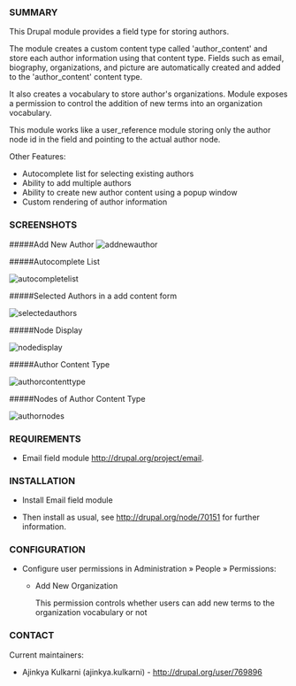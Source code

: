 ### SUMMARY

This Drupal module provides a field type for storing authors.

The module creates a custom content type called 'author_content' and store each author information using that content type.
Fields such as email, biography, organizations, and picture are automatically created and added to the 'author_content' content type.

It also creates a vocabulary to store author's organizations. Module exposes a permission to control the addition of new terms into an organization vocabulary.

This module works like a user_reference module storing only the author node id in the field and pointing to the actual author node.

Other Features:
* Autocomplete list for selecting existing authors
* Ability to add multiple authors
* Ability to create new author content using a popup window
* Custom rendering of author information

### SCREENSHOTS

#####Add New Author
![addnewauthor](http://content.screencast.com/users/Ajinkya/folders/Default/media/d18d2b54-9ac1-4806-b870-de3acfbd8002/Add%20new%20Author%20popup.jpg)

#####Autocomplete List

![autocompletelist](http://content.screencast.com/users/Ajinkya/folders/Default/media/4623683d-973d-4411-a484-2045c78884d5/Autocomplete%20List.jpg)

#####Selected Authors in a add content form

![selectedauthors](http://content.screencast.com/users/Ajinkya/folders/Default/media/6d86b4c2-3e69-4823-9638-94ae7aaba0e3/Selected%20Authors%20in%20a%20node.jpg)


#####Node Display

![nodedisplay](http://content.screencast.com/users/Ajinkya/folders/Default/media/66e5af09-9ee3-4803-b433-ff60153687d1/Node%20display.jpg)

#####Author Content Type

![authorcontenttype](http://content.screencast.com/users/Ajinkya/folders/Default/media/448e8eef-ba3e-498e-9978-1067f36d5756/Author%20Content%20Type%20definition.jpg)

#####Nodes of Author Content Type

![authornodes](http://content.screencast.com/users/Ajinkya/folders/Default/media/8046a85b-7f5f-4891-b434-4f0e76fef381/Nodes%20of%20Author%20Content%20Type.jpg)


### REQUIREMENTS

* Email field module http://drupal.org/project/email.

### INSTALLATION

* Install Email field module

* Then install as usual, see http://drupal.org/node/70151 for further information.



### CONFIGURATION

* Configure user permissions in Administration » People » Permissions:

  - Add New Organization

    This permission controls whether users can add new terms to the organization 
    vocabulary or not
 



### CONTACT

Current maintainers:
* Ajinkya Kulkarni (ajinkya.kulkarni) - http://drupal.org/user/769896 

